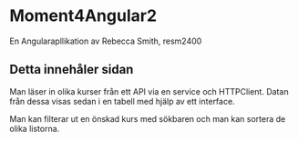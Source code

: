 # Moment4Angular2

En Angularapllikation av Rebecca Smith, resm2400

## Detta innehåler sidan

Man läser in olika kurser från ett API via en service och HTTPClient. Datan från dessa visas sedan i en tabell med hjälp av ett interface.

Man kan filterar ut en önskad kurs med sökbaren och man kan sortera de olika listorna. 

